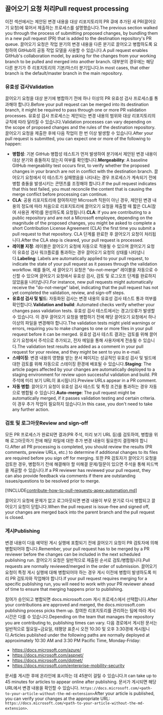## <a name="pull-request-processing"></a><span data-ttu-id="6ddbb-101">끌어오기 요청 처리</span><span class="sxs-lookup"><span data-stu-id="6ddbb-101">Pull request processing</span></span>

<span data-ttu-id="6ddbb-102">이전 섹션에서는 제안된 변경 내용을 대상 리포지토리의 PR 큐에 추가된 새 PR(끌어오기 요청)에 묶어서 제출하는 프로세스를 설명했습니다.</span><span class="sxs-lookup"><span data-stu-id="6ddbb-102">The previous section walked you through the process of submitting proposed changes, by bundling them in a new pull request (PR) that is added to the destination repository's PR queue.</span></span> <span data-ttu-id="6ddbb-103">끌어오기 요청은 작업 분기의 변경 내용을 다른 분기로 끌어오고 병합하도록 요청하여 GitHub의 공동 작업 모델을 사용할 수 있습니다.</span><span class="sxs-lookup"><span data-stu-id="6ddbb-103">A pull request enables GitHub's collaboration model, by asking for the changes from your working branch to be pulled and merged into another branch.</span></span> <span data-ttu-id="6ddbb-104">대부분의 경우에는 해당 다른 분기가 주 리포지토리의 기본/마스터 분기입니다.</span><span class="sxs-lookup"><span data-stu-id="6ddbb-104">In most cases, that other branch is the default/master branch in the main repository.</span></span>

### <a name="validation"></a><span data-ttu-id="6ddbb-105">유효성 검사</span><span class="sxs-lookup"><span data-stu-id="6ddbb-105">Validation</span></span>

<span data-ttu-id="6ddbb-106">끌어오기 요청을 대상 분기에 병합하기 전에 하나 이상의 PR 유효성 검사 프로세스를 통과해야 합니다.</span><span class="sxs-lookup"><span data-stu-id="6ddbb-106">Before your pull request can be merged into its destination branch, it might be required to pass through one or more PR validation processes.</span></span> <span data-ttu-id="6ddbb-107">유효성 검사 프로세스는 제안되는 변경 내용의 범위와 대상 리포지토리의 규칙에 따라 달라질 수 있습니다.</span><span class="sxs-lookup"><span data-stu-id="6ddbb-107">Validation processes can vary depending on the scope of proposed changes and the rules of the destination repository.</span></span> <span data-ttu-id="6ddbb-108">끌어오기 요청을 제출한 후에 다음 작업이 한 번 이상 발생할 수 있습니다.</span><span class="sxs-lookup"><span data-stu-id="6ddbb-108">After your pull request is submitted, you can expect one or more of the following to happen:</span></span>

- <span data-ttu-id="6ddbb-109">**병합성**: 기본 GitHub 병합성 테스트가 먼저 발생하여 분기에서 제안된 변경 내용이 대상 분기와 충돌하지 않는지 여부를 확인합니다.</span><span class="sxs-lookup"><span data-stu-id="6ddbb-109">**Mergeability**: A baseline GitHub mergeability test occurs first, to verify whether the proposed changes in your branch are not in conflict with the destination branch.</span></span> <span data-ttu-id="6ddbb-110">끌어오기 요청에서 이 테스트가 실패했음을 나타내는 경우 프로세스가 계속되기 전에 병합 충돌을 발생시키는 콘텐츠를 조정해야 합니다.</span><span class="sxs-lookup"><span data-stu-id="6ddbb-110">If the pull request indicates that this test failed, you must reconcile the content that is causing the merge conflict before processing can continue.</span></span>
- <span data-ttu-id="6ddbb-111">**CLA**: 공용 리포지토리에 참여하지만 Microsoft 직원이 아닌 경우, 제안된 변경 내용의 정도에 따라 처음으로 리포지토리에 끌어오기 요청을 제출할 때 짧은 CLA(참여 사용권 계약)를 완성하도록 요청됩니다.</span><span class="sxs-lookup"><span data-stu-id="6ddbb-111">**CLA**: If you are contributing to a public repository and are not a Microsoft employee, depending on the magnitude of the proposed changes, you might be asked to complete a short Contribution License Agreement (CLA) the first time you submit a pull request to that repository.</span></span> <span data-ttu-id="6ddbb-112">CLA 단계를 완료한 후 끌어오기 요청이 처리됩니다.</span><span class="sxs-lookup"><span data-stu-id="6ddbb-112">After the CLA step is cleared, your pull request is processed.</span></span>
- <span data-ttu-id="6ddbb-113">**레이블 지정**: 레이블은 끌어오기 요청에 자동으로 적용될 수 있으며 끌어오기 요청이 유효성 검사 워크플로를 통과하는 경우 끌어오기 요청의 상태를 나타냅니다.</span><span class="sxs-lookup"><span data-stu-id="6ddbb-113">**Labeling**: Labels are automatically applied to your pull request, to indicate the state of your pull request as it passes through the validation workflow.</span></span> <span data-ttu-id="6ddbb-114">예를 들어, 새 끌어오기 요청은 “do-not-merge” 레이블을 자동으로 수신할 수 있으며 끌어오기 요청에서 유효성 검사, 검토 및 로그오프 단계를 완료하지 않았음을 나타냅니다.</span><span class="sxs-lookup"><span data-stu-id="6ddbb-114">For instance, new pull requests might automatically receive the "do-not-merge" label, indicating that the pull request has not yet completed the validation, review, and sign-off steps.</span></span>
- <span data-ttu-id="6ddbb-115">**유효성 검사 및 빌드**: 자동화된 검사는 변경 내용의 유효성 검사 테스트 통과 여부를 확인합니다.</span><span class="sxs-lookup"><span data-stu-id="6ddbb-115">**Validation and build**: Automated checks verify whether your changes pass validation tests.</span></span> <span data-ttu-id="6ddbb-116">유효성 검사 테스트에서는 경고/오류가 발생할 수 있습니다. 이 경우 끌어오기 요청을 병합하기 전에 해당 끌어오기 요청에서 하나 이상의 파일을 변경해야 합니다.</span><span class="sxs-lookup"><span data-stu-id="6ddbb-116">The validation tests might yield warnings or errors, requiring you to make changes to one or more files in your pull request before it can be merged.</span></span> <span data-ttu-id="6ddbb-117">유효성 검사 테스트 결과는 검토를 위해 끌어오기 요청에서 주석으로 추가되고, 전자 메일을 통해 사용자에게 전송될 수 있습니다.</span><span class="sxs-lookup"><span data-stu-id="6ddbb-117">The validation test results are added as a comment in your pull request for your review, and they might be sent to you in e-mail.</span></span>
- <span data-ttu-id="6ddbb-118">**스테이징**: 변경 내용의 영향을 받는 문서 페이지는 성공적인 유효성 검사 및 빌드에 대한 검토를 위해 자동으로 스테이징 환경에 배포될 수 있습니다.</span><span class="sxs-lookup"><span data-stu-id="6ddbb-118">**Staging**: The article pages affected by your changes are automatically deployed to a staging environment for review upon successful validation and build.</span></span> <span data-ttu-id="6ddbb-119">PR 주석에 미리 보기 URL이 표시됩니다.</span><span class="sxs-lookup"><span data-stu-id="6ddbb-119">Preview URLs appear in a PR comment.</span></span>
- <span data-ttu-id="6ddbb-120">**자동 병합**: 끌어오기 요청이 유효성 검사 테스트 및 특정 조건을 통과하는 경우 자동으로 병합될 수 있습니다.</span><span class="sxs-lookup"><span data-stu-id="6ddbb-120">**Auto-merge**: The pull request might be automatically merged, if it passes validation testing and certain criteria.</span></span> <span data-ttu-id="6ddbb-121">이 경우 추가 작업이 필요하지 않습니다.</span><span class="sxs-lookup"><span data-stu-id="6ddbb-121">In this case, you don't need to take any further action.</span></span>

### <a name="review-and-sign-off"></a><span data-ttu-id="6ddbb-122">검토 및 로그아웃</span><span class="sxs-lookup"><span data-stu-id="6ddbb-122">Review and sign-off</span></span>

<span data-ttu-id="6ddbb-123">모든 PR 프로세스가 완료되면 결과(PR 주석, 미리 보기 URL 등)를 검토하여, 병합을 위해 로그아웃하기 전에 해당 파일에 대한 추가 변경 내용이 필요한지 결정해야 합니다.</span><span class="sxs-lookup"><span data-stu-id="6ddbb-123">After all PR processing is completed, you should review the results (PR comments, preview URLs, etc.) to determine if additional changes to its files are required before you sign off for merging.</span></span> <span data-ttu-id="6ddbb-124">또한 PR 검토자가 끌어오기 요청을 검토한 경우, 병합하기 전에 해결해야 할 미해결 문제/질문이 있으면 주석을 통해 피드백을 제공할 수 있습니다.</span><span class="sxs-lookup"><span data-stu-id="6ddbb-124">If a PR reviewer has reviewed your pull request, they can also provide feedback via comments if there are outstanding issues/questions to be resolved prior to merge.</span></span>

[!INCLUDE[contribute-how-to-pull-requests-apex-automation.md](contribute-how-to-pull-requests-apex-automation.md)]

<span data-ttu-id="6ddbb-125">끌어오기 요청에 문제가 없고 로그아웃되면 변경 내용이 부모 분기로 다시 병합되고 끌어오기 요청이 닫힙니다.</span><span class="sxs-lookup"><span data-stu-id="6ddbb-125">When the pull request is issue-free and signed off, your changes are merged back into the parent branch and the pull request is closed.</span></span>

### <a name="publishing"></a><span data-ttu-id="6ddbb-126">게시</span><span class="sxs-lookup"><span data-stu-id="6ddbb-126">Publishing</span></span>

<span data-ttu-id="6ddbb-127">변경 내용이 다음 예약된 게시 실행에 포함되기 전에 끌어오기 요청이 PR 검토자에 의해 병합되어야 합니다.</span><span class="sxs-lookup"><span data-stu-id="6ddbb-127">Remember, your pull request has to be merged by a PR reviewer before the changes can be included in the next scheduled publishing run.</span></span> <span data-ttu-id="6ddbb-128">끌어오기 요청은 일반적으로 제출된 순서로 검토/병합됩니다.</span><span class="sxs-lookup"><span data-stu-id="6ddbb-128">Pull requests are normally reviewed/merged in the order of submission.</span></span> <span data-ttu-id="6ddbb-129">끌어오기 요청이 특정 게시 실행에 대해 병합되어야 하는 경우 게시 이전에 병합이 발생하도록 미리 PR 검토자와 작업해야 합니다.</span><span class="sxs-lookup"><span data-stu-id="6ddbb-129">If your pull request requires merging for a specific publishing run, you will need to work with your PR reviewer ahead of time to ensure that merging happens prior to publishing.</span></span>

<span data-ttu-id="6ddbb-130">참여가 승인되고 병합되면 docs.microsoft.com 게시 프로세스에서 선택합니다.</span><span class="sxs-lookup"><span data-stu-id="6ddbb-130">After your contributions are approved and merged, the docs.microsoft.com publishing process picks them up.</span></span> <span data-ttu-id="6ddbb-131">참여한 리포지토리를 관리하는 팀에 따라 게시 시간은 다를 수 있습니다.</span><span class="sxs-lookup"><span data-stu-id="6ddbb-131">Depending on the team that manages the repository you are contributing to, publishing times can vary.</span></span> <span data-ttu-id="6ddbb-132">다음 경로에서 게시된 문서는 일반적으로 월요일~금요일, 태평양 표준시 오전 10:30 및 오후 3:30경에 게시됩니다.</span><span class="sxs-lookup"><span data-stu-id="6ddbb-132">Articles published under the following paths are normally deployed at approximately 10:30 AM and 3:30 PM Pacific Time, Monday-Friday:</span></span>

- https://docs.microsoft.com/azure/
- https://docs.microsoft.com/aspnet/
- https://docs.microsoft.com/dotnet/
- https://docs.microsoft.com/enterprise-mobility-security

<span data-ttu-id="6ddbb-133">문서를 게시한 후에 온라인에 표시하는 데 45분이 걸릴 수 있습니다.</span><span class="sxs-lookup"><span data-stu-id="6ddbb-133">It can take up to 45 minutes for articles to appear online after publishing.</span></span> <span data-ttu-id="6ddbb-134">문서가 게시되면 해당 URL에서 변경 내용을 확인할 수 있습니다. `https://docs.microsoft.com/<path-to-your-article-without-the-md-extension>`</span><span class="sxs-lookup"><span data-stu-id="6ddbb-134">After your article is published, you can verify your changes at the appropriate URL: `https://docs.microsoft.com/<path-to-your-article-without-the-md-extension>`.</span></span>
